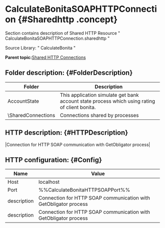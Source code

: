# CalculateBonitaSOAPHTTPConnection {#Sharedhttp .concept}

Section contains description of Shared HTTP Resource " CalculateBonitaSOAPHTTPConnection.sharedhttp "

Source Library: " CalculateBonita "

**Parent topic:**[Shared HTTP Connections](../../../../../../modules/demo_Enterprise/dita/projects/AccountState/common/sharedhttp.md)

## Folder description: {#FolderDescription}

|Folder|Description|
|------|-----------|
|AccountState|This application simulate get bank account state process which using rating of client bonita.|
|\\SharedConnections|Connections shared by processes|

## HTTP description: {#HTTPDescription}

|Connection for HTTP SOAP communication with GetObligator process|

## HTTP configuration: {#Config}

|Name|Value|
|----|-----|
|Host|localhost|
|Port|%%CalculateBonitaHTTPSOAPPort%%|
|description|Connection for HTTP SOAP communication with GetObligator process|
|description|Connection for HTTP SOAP communication with GetObligator process|

